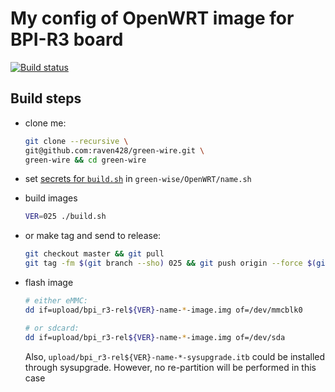 # My config of OpenWRT image for BPI-R3 board

[![Build status](https://github.com/raven428/green-wire/actions/workflows/test-build.yaml/badge.svg)](https://github.com/raven428/green-wire/actions/workflows/test-build.yaml)

## Build steps

- clone me:

  ```bash
  git clone --recursive \
  git@github.com:raven428/green-wire.git \
  green-wire && cd green-wire
  ```

- set [secrets for `build.sh`](build.sh#L59-L93) in `green-wise/OpenWRT/name.sh`
- build images

  ```bash
  VER=025 ./build.sh
  ```

- or make tag and send to release:

  ```bash
  git checkout master && git pull
  git tag -fm $(git branch --sho) 025 && git push origin --force $(git describe)
  ```

- flash image

  ```bash
  # either eMMC:
  dd if=upload/bpi_r3-rel${VER}-name-*-image.img of=/dev/mmcblk0

  # or sdcard:
  dd if=upload/bpi_r3-rel${VER}-name-*-image.img of=/dev/sda
  ```

  Also, `upload/bpi_r3-rel${VER}-name-*-sysupgrade.itb` could be installed through sysupgrade. However, no re-partition will be performed in this case
